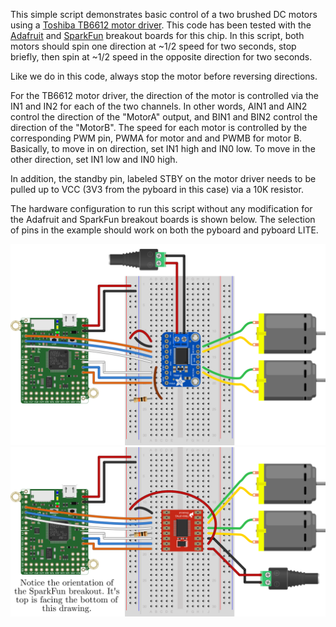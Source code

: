 This simple script demonstrates basic control of a two brushed DC motors using a [Toshiba TB6612 motor driver](https://cdn-shop.adafruit.com/datasheets/TB6612FNG_datasheet_en_20121101.pdf). This code has been tested with the  [Adafruit](https://www.adafruit.com/product/2448) and [SparkFun](https://www.sparkfun.com/products/14451) breakout boards for this chip. In this script, both motors should spin one direction at ~1/2 speed for two seconds, stop briefly, then spin at ~1/2 speed in the opposite direction for two seconds.

Like we do in this code, always stop the motor before reversing directions.

For the TB6612 motor driver, the direction of the motor is controlled via the IN1 and IN2 for each of the two channels. In other words, AIN1 and AIN2 control the direction of the "MotorA" output, and BIN1 and BIN2 control the direction of the "MotorB". The speed for each motor is controlled by the corresponding PWM pin, PWMA for motor and and PWMB for motor B. Basically, to move in on direction, set IN1 high and IN0 low. To move in the other direction, set IN1 low and IN0 high. 

In addition, the standby pin, labeled STBY on the motor driver needs to be pulled up to VCC (3V3 from the pyboard in this case) via a 10K resistor.

The hardware configuration to run this script without any modification for the Adafruit and SparkFun breakout boards is shown below. The selection of pins in the example should work on both the pyboard and pyboard LITE.

![Adafruit TB6612 DC Motor Hardware Setup](pyboard_breadboard_TB6612Adafruit_TwoDCmotors.png)
![SparkFun TB6612 DC Motor Hardware Setup](pyboard_breadboard_TB6612SparkFun_TwoDCmotors.png)